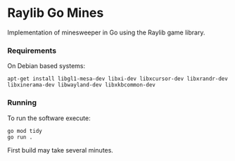 # Raylib Go Mines

Implementation of minesweeper in Go using the Raylib game library.

### Requirements

On Debian based systems: 

    apt-get install libgl1-mesa-dev libxi-dev libxcursor-dev libxrandr-dev libxinerama-dev libwayland-dev libxkbcommon-dev

### Running

To run the software execute:

    go mod tidy
    go run .

First build may take several minutes.
